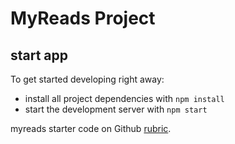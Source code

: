 # MyReads Project

## start app

To get started developing right away:

- install all project dependencies with `npm install`
- start the development server with `npm start`

 myreads starter code on Github [rubric](https://github.com/udacity/nd0191-c1-myreads/).
